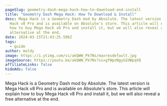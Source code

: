 ```yaml
---
pageSlug: geometry-dash-mega-hack-how-to-download-and-install
title: "Geometry Dash Mega Hack: How To Download & Install"
desc: Mega Hack is a Geometry Dash mod by Absolute. The latest version is Mega
  Hack v8 Pro and is available on Absolute's store. This article will explain
  how to buy Mega Hack v8 Pro and install it, but we will also reveal a free
  alternative at the end.
date: 2024-03-15T21:43:25.596Z
tags:
  - guide
author: moldy
image: https://i.ytimg.com/vi/akQWW_Pk7Ns/maxresdefault.jpg
imageSource: https://youtu.be/akQWW_Pk7Ns?si=gfWpzNgyGZdWpqVQ
affiliateLinks: false
hideAds: false
---
```

Mega Hack is a Geometry Dash mod by Absolute. The latest version is Mega Hack v8 Pro and is available on Absolute's store. This article will explain how to buy Mega Hack v8 Pro and install it, but we will also reveal a free alternative at the end.